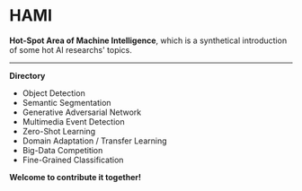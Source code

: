 # HAMI



**Hot-Spot Area of Machine Intelligence**, which is a synthetical introduction of some hot AI researchs' topics.

----------

**Directory**

- Object Detection
- Semantic Segmentation
- Generative Adversarial Network
- Multimedia Event Detection
- Zero-Shot Learning
- Domain Adaptation / Transfer Learning
- Big-Data Competition
- Fine-Grained Classification


**Welcome to contribute it together!**
